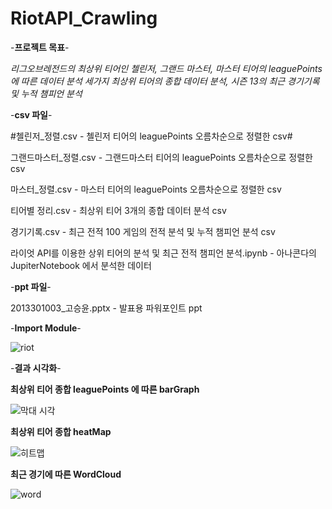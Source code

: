 # RiotAPI_Crawling

 -**프로젝트 목표**-
   
   _리그오브레전드의 최상위 티어인 첼린저, 그랜드 마스터, 마스터 티어의 leaguePoints에 따른 데이터 분석
   세가지 최상위 티어의 종합 데이터 분석, 시즌 13의 최근 경기기록 및 누적 챔피언 분석_

 -**csv 파일**-
 
  #첼린저_정렬.csv - 첼린저 티어의 leaguePoints 오름차순으로 정렬한 csv#
  
  그랜드마스터_정렬.csv - 그랜드마스터 티어의 leaguePoints 오름차순으로 정렬한 csv
  
  마스터_정렬.csv - 마스터 티어의  leaguePoints 오름차순으로 정렬한 csv
  
  티어별 정리.csv - 최상위 티어 3개의 종합 데이터 분석 csv
  
  경기기록.csv - 최근 전적 100 게임의 전적 분석 및 누적 챔피언 분석 csv
  
  라이엇 API를 이용한 상위 티어의 분석 및 최근 전적 챔피언 분석.ipynb - 아나콘다의 JupiterNotebook 에서 분석한 데이터
  
 -**ppt 파일**-
 
  2013301003_고승윤.pptx - 발표용 파워포인트 ppt


 -**Import Module**-
 
![riot](https://user-images.githubusercontent.com/40010002/71067419-d4bb5500-21b7-11ea-9c73-4509bf5a545f.png)

 -**결과 시각화**-
 
  **최상위 티어 종합 leaguePoints 에 따른 barGraph**
  
 ![막대 시각](https://user-images.githubusercontent.com/40010002/71067643-40052700-21b8-11ea-8301-2176a9da1ffa.png)
 
  **최상위 티어 종합 heatMap**
  
 ![히트맵](https://user-images.githubusercontent.com/40010002/71067645-41ceea80-21b8-11ea-8064-a7827fb6ccc2.png)
 
  **최근 경기에 따른 WordCloud**
  
 ![word](https://user-images.githubusercontent.com/40010002/71067651-44314480-21b8-11ea-971e-a33b3f231400.png)
